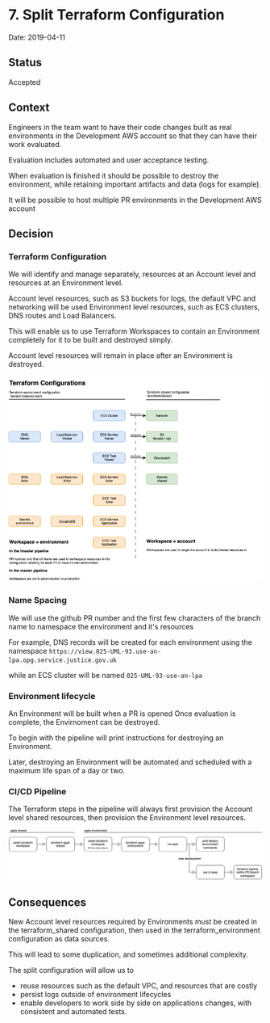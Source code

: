 # 7. Split Terraform Configuration

Date: 2019-04-11

## Status

Accepted

## Context

Engineers in the team want to have their code changes built as real environments in the Development AWS account so that they can have their work evaluated.

Evaluation includes automated and user acceptance testing.

When evaluation is finished it should be possible to destroy the environment, while retaining important artifacts and data (logs for example).

It will be possible to host multiple PR environments in the Development AWS account

## Decision

### Terraform Configuration

We will identify and manage separately, resources at an Account level and resources at an Environment level.

Account level resources, such as S3 buckets for logs, the default VPC and networking will be used Environment level resources, such as ECS clusters, DNS routes and Load Balancers.

This will enable us to use Terraform Workspaces to contain an Environment completely for it to be built and destroyed simply.

Account level resources will remain in place after an Environment is destroyed.

![split terraform configuration diagram](../diagrams/Use-An-LPA_split_Terraform_configurations.png)

### Name Spacing
We will use the github PR number and the first few characters of the branch name to namespace the environment and it's resources

For example, DNS records will be created for each environment using the namespace `https://view.025-UML-93.use-an-lpa.opg.service.justice.gov.uk`

while an ECS cluster will be named `025-UML-93-use-an-lpa`

### Environment lifecycle
An Environment will be built when a PR is opened
Once evaluation is complete, the Envirnoment can be destroyed.

To begin with the pipeline will print instructions for destroying an Environment.

Later, destroying an Environment will be automated and scheduled with a maximum life span of a day or two.

### CI/CD Pipeline
The Terraform steps in the pipeline will always first provision the Account level shared resources, then provision the Environment level resources.

![pipeline terraform steps](../diagrams/Use-An-LPA_Terraform_pipeline.png)


## Consequences

New Account level resources required by Environments must be created in the terraform_shared configuration, then used in the terraform_environment configuration as data sources.

This will lead to some duplication, and sometimes additional complexity.

The split configuration will allow us to 
- reuse resources such as the default VPC, and resources that are costly
- persist logs outside of environment lifecycles
- enable developers to work side by side on applications changes, with consistent and automated tests.